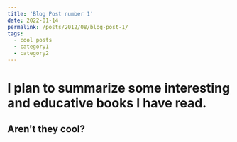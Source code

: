 ```yaml
---
title: 'Blog Post number 1'
date: 2022-01-14
permalink: /posts/2012/08/blog-post-1/
tags:
  - cool posts
  - category1
  - category2
---
```

I plan to summarize some interesting and educative books I have read. 
======

Aren't they cool?
------
